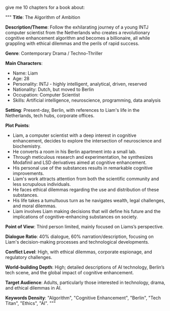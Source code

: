 give me 10 chapters for a book about:

"""
**Title**: The Algorithm of Ambition

**Description/Theme**: Follow the exhilarating journey of a young INTJ computer scientist from the Netherlands who creates a revolutionary cognitive enhancement algorithm and becomes a billionaire, all while grappling with ethical dilemmas and the perils of rapid success.

**Genre**: Contemporary Drama / Techno-Thriller

**Main Characters**: 
   - Name: Liam
   - Age: 28
   - Personality: INTJ - highly intelligent, analytical, driven, reserved
   - Nationality: Dutch, but moved to Berlin
   - Occupation: Computer Scientist
   - Skills: Artificial intelligence, neuroscience, programming, data analysis
   
**Setting**: Present-day, Berlin, with references to Liam's life in the Netherlands, tech hubs, corporate offices.

**Plot Points**:
   - Liam, a computer scientist with a deep interest in cognitive enhancement, decides to explore the intersection of neuroscience and biochemistry.
   - He converts a room in his Berlin apartment into a small lab.
   - Through meticulous research and experimentation, he synthesizes Modafinil and LSD derivatives aimed at cognitive enhancement.
   - His personal use of the substances results in remarkable cognitive improvements.
   - Liam's work attracts attention from both the scientific community and less scrupulous individuals.
   - He faces ethical dilemmas regarding the use and distribution of these substances.
   - His life takes a tumultuous turn as he navigates wealth, legal challenges, and moral dilemmas.
   - Liam involves Liam making decisions that will define his future and the implications of cognitive-enhancing substances on society.

**Point of View**: Third person limited, mainly focused on Liams’s perspective.
   
**Dialogue Ratio**: 40% dialogue, 60% narration/description, focusing on Liam's decision-making processes and technological developments.

**Conflict Level**: High, with ethical dilemmas, corporate espionage, and regulatory challenges.

**World-building Depth**: High; detailed descriptions of AI technology, Berlin’s tech scene, and the global impact of cognitive enhancement.

**Target Audience**: Adults, particularly those interested in technology, drama, and ethical dilemmas in AI.

**Keywords Density**: "Algorithm", "Cognitive Enhancement", "Berlin", "Tech Titan", "Ethics", "AI".
"""
